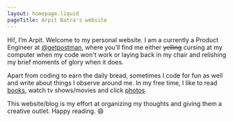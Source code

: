 ```yaml
---
layout: homepage.liquid
pageTitle: Arpit Batra's website
---
```

Hi!, I’m Arpit. Welcome to my personal website. I am a currently a Product Engineer at  [@getpostman](https://twitter.com/getpostman), where you’ll find me either ~~yelling~~ cursing at my computer when my code won't work or laying back in my chair and relishing my brief moments of glory when it does.

Apart from coding to earn the daily bread, sometimes I code for fun as well and write about things I observe around me.  In my free time, I like to read [books](http://goodreads.com/arpitbatra123), watch tv shows/movies and click [photos](https://photos.app.goo.gl/d9EWM23CzEtXen6y9).

This website/blog is my effort at organizing my thoughts and giving them a creative outlet. Happy reading. 😄
